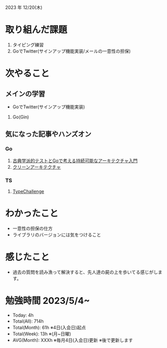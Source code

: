 2023 年 12/20(木)

# 取り組んだ課題
1. タイピング練習
3. GoでTwitter(サインアップ機能実装/メールの一意性の担保)
 
# 次やること

## メインの学習

* GoでTwitter(サインアップ機能実装)

1. Go(Gin)

## 気になった記事やハンズオン

### Go
1. [古典学派的テストとGoで考える持続可能なアーキテクチャ入門](https://zenn.dev/jy8752/books/73769005e6afa9/viewer/chapter1)
2. [クリーンアーキテクチャ](https://nuits.jp/entry/easiest-clean-architecture-2019-09)

### TS
1. [TypeChallenge](https://github.com/type-challenges/type-challenges/tree/main/questions/00004-easy-pick)

# わかったこと

* 一意性の担保の仕方
* ライブラリのバージョンには気をつけること

# 感じたこと

* 過去の質問を読み漁って解決すると、先人達の屍の上を歩いてる感じがします。

# 勉強時間 2023/5/4~

* Today: 4h
* Total(All): 714h　
* Total(Month): 61h ※4日(入会日)起点
* Total(Week): 13h ※(月~日曜)
* AVG(Month): XXXh ※毎月4日(入会日)更新 ※後で更新します
